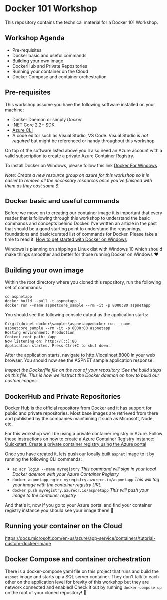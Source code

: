 # Docker 101 Workshop

This repository contains the technical material for a Docker 101 Workshop.

## Workshop Agenda

* Pre-requisites
* Docker basic and useful commands
* Building your own image
* DockerHub and Private Repositories
* Running your container on the Cloud
* Docker Compose and container orchestration

## Pre-requisites

This workshop assume you have the following software installed on your machine:

* Docker Daemon or simply _Docker_
* .NET Core 2.2+ SDK
* [Azure CLI](https://docs.microsoft.com/en-us/cli/azure/install-azure-cli?view=azure-cli-latest)
* A code editor such as Visual Studio, VS Code. Visual Studio is _not required_ but might be referenced or handy throughout this workshop

On top of the software listed above you'll also need an Azure account with a valid subscription to create a private Azure Container Registry.

To install Docker on Windows, please follow this link [Docker For Windows](https://docs.docker.com/docker-for-windows/)

_Note: Create a new resource group on azure for this workshop so it is easier to remove all the necessary resources once you've finished with them as they cost some $._

## Docker basic and useful commands

Before we move on to creating our container image it is important that every reader that is following through this workshop to understand the basic commands and concepts behind Docker. I've written an article in the past that should be a good starting point to understand the reasonings, foundations and basic/curated list of commands for Docker. Please take a time to read it: [How to get started with Docker on Windows](https://www.scalablepath.com/blog/get-started-docker-windows/)

Windows is planning on shipping a Linux dist with Windows 10 which should make things smoother and better for those running Docker on Windows ❤️

## Building your own image

Within the root directory where you cloned this repository, run the following set of commands:

```
cd aspnetapp
docker build --pull -t aspnetapp .
docker run --name aspnetcore_sample --rm -it -p 8000:80 aspnetapp
```

You should see the following console output as the application starts:

```
C:\git\dotnet-docker\samples\aspnetapp>docker run --name aspnetcore_sample --rm -it -p 8000:80 aspnetapp
Hosting environment: Production
Content root path: /app
Now listening on: http://[::]:80
Application started. Press Ctrl+C to shut down.
```

After the application starts, navigate to http://localhost:8000 in your web browser. You should now see the ASPNET sample application response.

_Inspect the Dockerfile file on the root of your repository. See the build steps on this file. This is how we instruct the Docker daemon on how to build our custom images._

## DockerHub and Private Repositories

[Docker Hub](https://hub.docker.com/) is the official repository from Docker and it has support for public and private repositories. Most base images are retrieved from there and published by the companies maintaining it such as Microsoft, Node, etc.

For this workshop we'll be using a private container registry in Azure. Follow these instructions on how to create a Azure Container Registry instance: [Quickstart: Create a private container registry using the Azure portal](https://docs.microsoft.com/en-us/azure/container-registry/container-registry-get-started-portal)

Once you have created it, lets push our locally built `aspnet` image to it by running the following CLI commands:

* `az acr login --name myregistry` _This command will sign in your local Docker daemon with your Azure Container Registry_
* `docker aspnetapp nginx myregistry.azurecr.io/aspnetapp` _This will tag your image with the container registry URL_
* `docker push myregistry.azurecr.io/aspnetapp` _This will push your image to the container registry_

And that's it, now if you go to your Azure portal and find your container registry instance you should see your image there! 🎉

## Running your container on the Cloud

https://docs.microsoft.com/en-us/azure/app-service/containers/tutorial-custom-docker-image

## Docker Compose and container orchestration

There is a docker-compose yaml file on this project that runs and build the `aspnet` image and starts up a SQL server container. They don't talk to each other on the application level for brevity of this workshop but they are network connected and enabled! Check it out by running `docker-compose up` on the root of your cloned repository! 🚀

